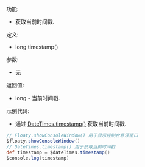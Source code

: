 功能:

+ 获取当前时间戳.

定义:

+ long timestamp()

参数:

+ 无

返回值:

+ long - 当前时间戳.

示例代码:

+ 通过 [DateTimes.timestamp()](/API/DateTime/DateTimes/README.md?id=timestamp) 获取当前时间戳.

```groovy
// Floaty.showConsoleWindow() 用于显示控制台悬浮窗口
$floaty.showConsoleWindow()
// DateTimes.timestamp() 用于获取当前时间戳
def timestamp = $dateTimes.timestamp()
$console.log(timestamp)
```